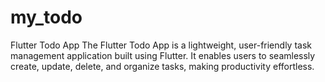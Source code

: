 # my_todo
Flutter Todo App The Flutter Todo App is a lightweight, user-friendly task management application built using Flutter. It enables users to seamlessly create, update, delete, and organize tasks, making productivity effortless.
